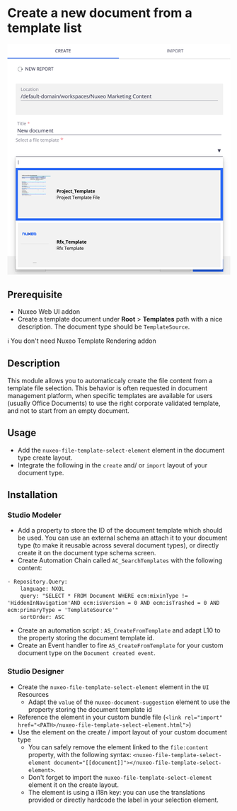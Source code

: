 # Create a new document from a template list

![Create from Template](CreateFromTemplate.png)

## Prerequisite

- Nuxeo Web UI addon
- Create a template document under **Root** > **Templates** path with a nice description. The document type should be `TemplateSource`.

:information_source: You don't need Nuxeo Template Rendering addon

## Description

This module allows you to automaticcaly create the file content from a template file selection. This behavior is often requested in document management platform, when specific templates are available for users (usually Office Documents) to use the right corporate validated template, and not to start from an empty document.

## Usage

- Add the `nuxeo-file-template-select-element` element in the document type create layout.
- Integrate the following in the `create` and/ or `import` layout of your document type.

## Installation

### Studio Modeler

- Add a property to store the ID of the document template which should be used. You can use an external schema an attach it to your document type (to make it reusable across several document types), or directly create it on the document type schema screen.
- Create Automation Chain called `AC_SearchTemplates` with the following content:

```
- Repository.Query:
    language: NXQL
    query: "SELECT * FROM Document WHERE ecm:mixinType != 'HiddenInNavigation'AND ecm:isVersion = 0 AND ecm:isTrashed = 0 AND ecm:primaryType = 'TemplateSource'"
    sortOrder: ASC
```

- Create an automation script : `AS_CreateFromTemplate` and adapt L10 to the property storing the document template id.
- Create an Event handler to fire `AS_CreateFromTemplate` for your custom document type on the `Document created event`.

### Studio Designer

- Create the `nuxeo-file-template-select-element` element in the `UI` Resources
  - Adapt the `value` of the `nuxeo-document-suggestion` element to use the property storing the document template id
- Reference the element in your custom bundle file (`<link rel="import" href="<PATH>/nuxeo-file-template-select-element.html">`)
- Use the element on the create / import layout of your custom document type
  - You can safely remove the element linked to the `file:content` property, with the following syntax: `<nuxeo-file-template-select-element document="[[document]]"></nuxeo-file-template-select-element>`.
  - Don't forget to import the `nuxeo-file-template-select-element` element it on the create layout.
  - The element is using a i18n key: you can use the translations provided or directly hardcode the label in your selection element.

